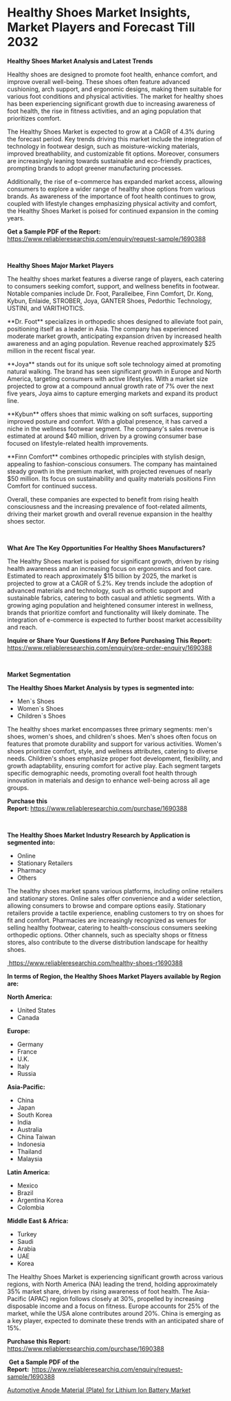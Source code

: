 <p><h1>Healthy Shoes Market Insights, Market Players and Forecast Till 2032</h1></p><p><strong>Healthy Shoes Market Analysis and Latest Trends</strong></p>
<p><p>Healthy shoes are designed to promote foot health, enhance comfort, and improve overall well-being. These shoes often feature advanced cushioning, arch support, and ergonomic designs, making them suitable for various foot conditions and physical activities. The market for healthy shoes has been experiencing significant growth due to increasing awareness of foot health, the rise in fitness activities, and an aging population that prioritizes comfort.</p><p>The Healthy Shoes Market is expected to grow at a CAGR of 4.3% during the forecast period. Key trends driving this market include the integration of technology in footwear design, such as moisture-wicking materials, improved breathability, and customizable fit options. Moreover, consumers are increasingly leaning towards sustainable and eco-friendly practices, prompting brands to adopt greener manufacturing processes.</p><p>Additionally, the rise of e-commerce has expanded market access, allowing consumers to explore a wider range of healthy shoe options from various brands. As awareness of the importance of foot health continues to grow, coupled with lifestyle changes emphasizing physical activity and comfort, the Healthy Shoes Market is poised for continued expansion in the coming years.</p></p>
<p><strong>Get a Sample PDF of the Report:&nbsp;</strong> <a href="https://www.reliableresearchiq.com/enquiry/request-sample/1690388?utm_campaign=3055&utm_medium=2&utm_source=Github&utm_content=ia&utm_term=26032025&utm_id=healthy-shoes">https://www.reliableresearchiq.com/enquiry/request-sample/1690388</a></p>
<p>&nbsp;</p>
<p><strong>Healthy Shoes Major Market Players</strong></p>
<p><p>The healthy shoes market features a diverse range of players, each catering to consumers seeking comfort, support, and wellness benefits in footwear. Notable companies include Dr. Foot, Paralleibee, Finn Comfort, Dr. Kong, Kybun, Enlaide, STROBER, Joya, GANTER Shoes, Pedorthic Technology, USTINI, and VARITHOTICS.</p><p>**Dr. Foot** specializes in orthopedic shoes designed to alleviate foot pain, positioning itself as a leader in Asia. The company has experienced moderate market growth, anticipating expansion driven by increased health awareness and an aging population. Revenue reached approximately $25 million in the recent fiscal year.</p><p>**Joya** stands out for its unique soft sole technology aimed at promoting natural walking. The brand has seen significant growth in Europe and North America, targeting consumers with active lifestyles. With a market size projected to grow at a compound annual growth rate of 7% over the next five years, Joya aims to capture emerging markets and expand its product line.</p><p>**Kybun** offers shoes that mimic walking on soft surfaces, supporting improved posture and comfort. With a global presence, it has carved a niche in the wellness footwear segment. The company's sales revenue is estimated at around $40 million, driven by a growing consumer base focused on lifestyle-related health improvements.</p><p>**Finn Comfort** combines orthopedic principles with stylish design, appealing to fashion-conscious consumers. The company has maintained steady growth in the premium market, with projected revenues of nearly $50 million. Its focus on sustainability and quality materials positions Finn Comfort for continued success.</p><p>Overall, these companies are expected to benefit from rising health consciousness and the increasing prevalence of foot-related ailments, driving their market growth and overall revenue expansion in the healthy shoes sector.</p></p>
<p>&nbsp;</p>
<p><strong>What Are The Key Opportunities For Healthy Shoes Manufacturers?</strong></p>
<p><p>The Healthy Shoes market is poised for significant growth, driven by rising health awareness and an increasing focus on ergonomics and foot care. Estimated to reach approximately $15 billion by 2025, the market is projected to grow at a CAGR of 5.2%. Key trends include the adoption of advanced materials and technology, such as orthotic support and sustainable fabrics, catering to both casual and athletic segments. With a growing aging population and heightened consumer interest in wellness, brands that prioritize comfort and functionality will likely dominate. The integration of e-commerce is expected to further boost market accessibility and reach.</p></p>
<p><strong>Inquire or Share Your Questions If Any Before Purchasing This Report:</strong> <a href="https://www.reliableresearchiq.com/enquiry/pre-order-enquiry/1690388?utm_campaign=3055&utm_medium=2&utm_source=Github&utm_content=ia&utm_term=26032025&utm_id=healthy-shoes">https://www.reliableresearchiq.com/enquiry/pre-order-enquiry/1690388</a></p>
<p>&nbsp;</p>
<p><strong>Market Segmentation</strong></p>
<p><strong>The Healthy Shoes Market Analysis by types is segmented into:</strong></p>
<p><ul><li>Men`s Shoes</li><li>Women`s Shoes</li><li>Children`s Shoes</li></ul></p>
<p><p>The healthy shoes market encompasses three primary segments: men's shoes, women's shoes, and children's shoes. Men's shoes often focus on features that promote durability and support for various activities. Women's shoes prioritize comfort, style, and wellness attributes, catering to diverse needs. Children's shoes emphasize proper foot development, flexibility, and growth adaptability, ensuring comfort for active play. Each segment targets specific demographic needs, promoting overall foot health through innovation in materials and design to enhance well-being across all age groups.</p></p>
<p><strong>Purchase this Report:&nbsp;</strong><a href="https://www.reliableresearchiq.com/purchase/1690388?utm_campaign=3055&utm_medium=2&utm_source=Github&utm_content=ia&utm_term=26032025&utm_id=healthy-shoes">https://www.reliableresearchiq.com/purchase/1690388</a></p>
<p>&nbsp;</p>
<p><strong>The Healthy Shoes Market Industry Research by Application is segmented into:</strong></p>
<p><ul><li>Online</li><li>Stationary Retailers</li><li>Pharmacy</li><li>Others</li></ul></p>
<p><p>The healthy shoes market spans various platforms, including online retailers and stationary stores. Online sales offer convenience and a wider selection, allowing consumers to browse and compare options easily. Stationary retailers provide a tactile experience, enabling customers to try on shoes for fit and comfort. Pharmacies are increasingly recognized as venues for selling healthy footwear, catering to health-conscious consumers seeking orthopedic options. Other channels, such as specialty shops or fitness stores, also contribute to the diverse distribution landscape for healthy shoes.</p></p>
<p><a href="https://www.reliableresearchiq.com/healthy-shoes-r1690388?utm_campaign=3055&utm_medium=2&utm_source=Github&utm_content=ia&utm_term=26032025&utm_id=healthy-shoes">&nbsp;https://www.reliableresearchiq.com/healthy-shoes-r1690388</a></p>
<p><strong>In terms of Region, the Healthy Shoes Market Players available by Region are:</strong></p>
<p>
    <p> <strong> North America: </strong>
        <ul>
            <li>United States</li>
            <li>Canada</li>
        </ul>
        </p> 
    <p> <strong> Europe: </strong>
        <ul>
            <li>Germany</li>
            <li>France</li>
            <li>U.K.</li>
            <li>Italy</li>
            <li>Russia</li>
        </ul>
        </p> 
    <p> <strong> Asia-Pacific: </strong>
        <ul>
            <li>China</li>
            <li>Japan</li>
            <li>South Korea</li>
            <li>India</li>
            <li>Australia</li>
            <li>China Taiwan</li>
            <li>Indonesia</li>
            <li>Thailand</li>
            <li>Malaysia</li>
        </ul>
        </p> 
    <p> <strong> Latin America: </strong>
        <ul>
            <li>Mexico</li>
            <li>Brazil</li>
            <li>Argentina Korea</li>
            <li>Colombia</li>
        </ul>
        </p> 
    <p> <strong> Middle East & Africa: </strong>
        <ul>
            <li>Turkey</li>
            <li>Saudi</li>
            <li>Arabia</li>
            <li>UAE</li>
            <li>Korea</li>
        </ul>
    </p>
    </p>
<p><p>The Healthy Shoes Market is experiencing significant growth across various regions, with North America (NA) leading the trend, holding approximately 35% market share, driven by rising awareness of foot health. The Asia-Pacific (APAC) region follows closely at 30%, propelled by increasing disposable income and a focus on fitness. Europe accounts for 25% of the market, while the USA alone contributes around 20%. China is emerging as a key player, expected to dominate these trends with an anticipated share of 15%.</p></p>
<p><strong>Purchase this Report: </strong><a href="https://www.reliableresearchiq.com/purchase/1690388?utm_campaign=3055&utm_medium=2&utm_source=Github&utm_content=ia&utm_term=26032025&utm_id=healthy-shoes">https://www.reliableresearchiq.com/purchase/1690388</a></p>
<p>&nbsp;<strong>Get a Sample PDF of the Report:&nbsp;&nbsp;</strong><a href="https://www.reliableresearchiq.com/enquiry/request-sample/1690388?utm_campaign=3055&utm_medium=2&utm_source=Github&utm_content=ia&utm_term=26032025&utm_id=healthy-shoes">https://www.reliableresearchiq.com/enquiry/request-sample/1690388</a></p>
<p><strong></strong></p>
<p><p><a href="https://github.com/osbornrdaflalo/Market-Research-Report-List-1/blob/main/automotive-anode-material-plate-for-lithium-ion-battery-market.md?utm_campaign=3055&utm_medium=2&utm_source=Github&utm_content=ia&utm_term=26032025&utm_id=healthy-shoes">Automotive Anode Material (Plate) for Lithium Ion Battery Market</a></p></p>